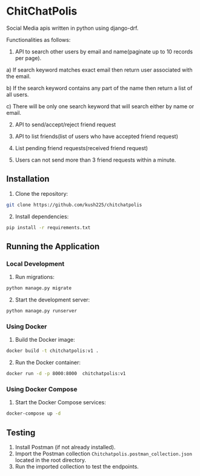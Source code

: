 # ChitChatPolis

Social Media apis written in python using django-drf.

Functionalities as follows:

1. API to search other users by email and name(paginate up to 10 records per page).
  
  a) If search keyword matches exact email then return user associated with the
    email.
  
  b) If the search keyword contains any part of the name then return a list of all
    users.
  
  c) There will be only one search keyword that will search either by name or email.
  
2. API to send/accept/reject friend request

3. API to list friends(list of users who have accepted friend request)

4. List pending friend requests(received friend request)

5. Users can not send more than 3 friend requests within a minute.

## Installation

1. Clone the repository:

```bash
git clone https://github.com/kush225/chitchatpolis
```

2. Install dependencies:

```bash
pip install -r requirements.txt
```

## Running the Application

### Local Development

1. Run migrations:

```bash
python manage.py migrate
```

2. Start the development server:

```bash
python manage.py runserver
```

### Using Docker

1. Build the Docker image:

```bash
docker build -t chitchatpolis:v1 .
```

2. Run the Docker container:

```bash
docker run -d -p 8000:8000  chitchatpolis:v1
```

### Using Docker Compose

1. Start the Docker Compose services:

```bash
docker-compose up -d
```

## Testing

1. Install Postman (if not already installed).
2. Import the Postman collection `Chitchatpolis.postman_collection.json` located in the root directory.
3. Run the imported collection to test the endpoints.
